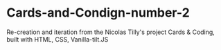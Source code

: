 # Cards-and-Condign-number-2
Re-creation and iteration from the Nicolas Tilly's project Cards &amp; Coding, built with HTML, CSS, Vanilla-tilt.JS
